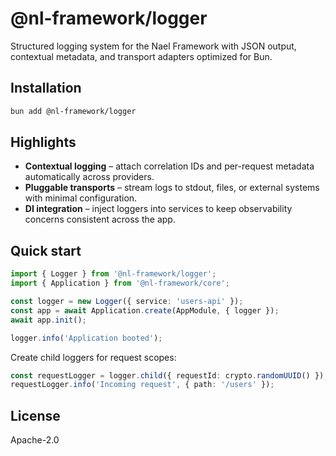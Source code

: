 # @nl-framework/logger

Structured logging system for the Nael Framework with JSON output, contextual metadata, and transport adapters optimized for Bun.

## Installation

```bash
bun add @nl-framework/logger
```

## Highlights

- **Contextual logging** – attach correlation IDs and per-request metadata automatically across providers.
- **Pluggable transports** – stream logs to stdout, files, or external systems with minimal configuration.
- **DI integration** – inject loggers into services to keep observability concerns consistent across the app.

## Quick start

```ts
import { Logger } from '@nl-framework/logger';
import { Application } from '@nl-framework/core';

const logger = new Logger({ service: 'users-api' });
const app = await Application.create(AppModule, { logger });
await app.init();

logger.info('Application booted');
```

Create child loggers for request scopes:

```ts
const requestLogger = logger.child({ requestId: crypto.randomUUID() });
requestLogger.info('Incoming request', { path: '/users' });
```

## License

Apache-2.0
